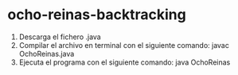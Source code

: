 # ocho-reinas-backtracking

1. Descarga el fichero .java
2. Compilar el archivo en terminal con el siguiente comando: javac OchoReinas.java
3. Ejecuta el programa con el siguiente comando: java OchoReinas
